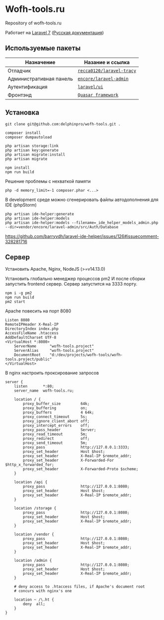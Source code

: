 # Wofh-tools.ru

Repository of wofh-tools.ru

Работает на [Laravel 7](https://laravel.com/docs/7.x) \([Русская документация](https://delphinpro.gitbook.io/laravel-ru/)\)

## Используемые пакеты

| Назначение | Назание и ссылка
|---|---
| Отладчик | [`recca0120/laravel-tracy`](https://github.com/recca0120/laravel-tracy)
| Административная панель | [`encore/laravel-admin`](https://github.com/z-song/laravel-admin)
| Аутентификация | [`laravel/ui`](https://github.com/laravel/ui)
| Фронтэнд | [`Quasar framework`](#)

## Установка

```
git clone git@github.com:delphinpro/wofh-tools.git .

composer install
composer dumpautoload

php artisan storage:link
php artisan key:generate
php artisan migrate:install
php artisan migrate

npm install
npm run build
```

Решение проблемы с нехваткой памяти
```
php -d memory_limit=-1 composer.phar <...>
```

В development среде можно сгенерировать файлы автодополнения для IDE (phpStorm)
```
php artisan ide-helper:generate
php artisan ide-helper:models
php artisan ide-helper:models --filename=_ide_helper_models_admin.php --dir=vendor/encore/laravel-admin/src/Auth/Database
```
https://github.com/barryvdh/laravel-ide-helper/issues/126#issuecomment-328281716

## Сервер

Установить Apache, Nginx, NodeJS (>=v14.13.0)

Установить глобально менеджер процессов pm2
И после сборки запустить frontend сервер. Сервер запустится на 3333 порту.
```batch
npm i -g pm2
npm run build
pm2 start
```

Apache повесить на порт 8080
```apacheconfig
Listen 8080
RemoteIPHeader X-Real-IP
DirectoryIndex index.php
AccessFileName .htaccess
AddDefaultCharset UTF-8
<VirtualHost *:8080>
    ServerName      "wofh-tools.project"
    ServerAlias     "wofh-tools.project" 
    DocumentRoot    "d:/dev/projects/wofh-tools/wofh-tools.project/public"
</VirtualHost>
```

В nginx настроить проксирование запросов

```apacheconfig
server {
    listen       *:80;
    server_name  wofh-tools.ru;

    location / {
        proxy_buffer_size         64k;
        proxy_buffering           on;
        proxy_buffers             4 64k;
        proxy_connect_timeout     5s;
        proxy_ignore_client_abort off;
        proxy_intercept_errors    off;
        proxy_pass_header         Server;
        proxy_read_timeout        5m;
        proxy_redirect            off;
        proxy_send_timeout        5m;
        proxy_pass                http://127.0.0.1:3333;
        proxy_set_header          Host $host;
        proxy_set_header          X-Real-IP $remote_addr;
        proxy_set_header          X-Forwarded-For $http_x_forwarded_for;
        proxy_set_header          X-Forwarded-Proto $scheme;
    }

    location /api {
        proxy_pass                http://127.0.0.1:8080;
        proxy_set_header          Host $host;
        proxy_set_header          X-Real-IP $remote_addr;
    }

    location /storage {
        proxy_pass                http://127.0.0.1:8080;
        proxy_set_header          Host $host;
        proxy_set_header          X-Real-IP $remote_addr;
    }

    location /vendor {
        proxy_pass                http://127.0.0.1:8080;
        proxy_set_header          Host $host;
        proxy_set_header          X-Real-IP $remote_addr;
    }

    location /admin {
        proxy_pass                http://127.0.0.1:8080;
        proxy_set_header          Host $host;
        proxy_set_header          X-Real-IP $remote_addr;
    }

    # deny access to .htaccess files, if Apache's document root
    # concurs with nginx's one

    location ~ /\.ht {
        deny  all;
    }
}
```
